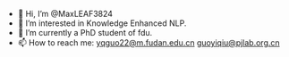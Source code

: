 - 👋 Hi, I’m @MaxLEAF3824
- 👀 I’m interested in Knowledge Enhanced NLP.
- 🌱 I’m currently a PhD student of fdu.
- 📫 How to reach me: yqguo22@m.fudan.edu.cn guoyiqiu@pjlab.org.cn

<!---
MaxLEAF3824/MaxLEAF3824 is a ✨ special ✨ repository because its `README.md` (this file) appears on your GitHub profile.
You can click the Preview link to take a look at your changes.
--->
